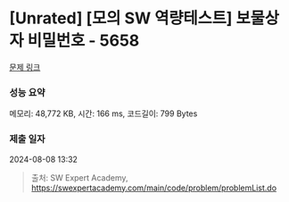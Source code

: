 # [Unrated] [모의 SW 역량테스트] 보물상자 비밀번호 - 5658 

[문제 링크](https://swexpertacademy.com/main/code/problem/problemDetail.do?contestProbId=AWXRUN9KfZ8DFAUo) 

### 성능 요약

메모리: 48,772 KB, 시간: 166 ms, 코드길이: 799 Bytes

### 제출 일자

2024-08-08 13:32



> 출처: SW Expert Academy, https://swexpertacademy.com/main/code/problem/problemList.do
